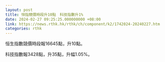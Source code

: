 ```yaml
---
layout: post
title: 恒指競價時段升10點　科技指數升1%
date: 2024-02-27 09:25:25.000000000 +08:00
link: https://news.rthk.hk/rthk/ch/component/k2/1742024-20240227.htm
categories: rthk
---
```


恒生指數競價時段報16645點，升10點。

科技指數報3428點，升35點，升幅1.05%。

